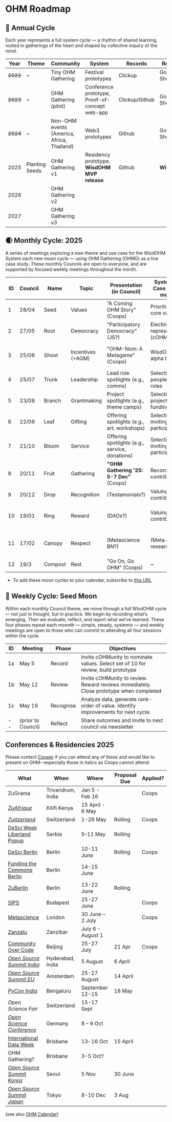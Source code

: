 # OHM Roadmap

## 🌳 Annual Cycle
Each year represents a full system cycle — a rhythm of shared learning, rooted in gatherings of the heart and shaped by collective inquiry of the mind.

| Year | Theme                 | Community            | System                         | Records | Reviews | Branding |
|------|-----------------------|----------------------|--------------------------------|-----|-----|-----|
| ~~2022~~ | ~           | Tiny OHM Gathering           | Festival prototypes                            | Clickup | Google Sheets | Playful |
| ~~2023~~ | ~           | OHM Gathering (pilot)        | Conference prototype, Proof-of-concept web-app | Clickup/Github | Google Sheets | Playful |
| ~~2024~~ | ~           | Non-OHM events (America, Africa, Thailand) | Web3 prototypes                  | Github  | Google Sheets | Playful |
| 2025 | Planting Seeds  | OHM Gathering v1             | Residency prototype, **WisdOHM MVP release** | Github | **WisdOHM** | Rooted in Resonance |
| 2026 |                 | OHM Gathering v2             |                                                    | 
| 2027 |                 | OHM Gathering v3             |                                                    | 


## 🌒 Monthly Cycle: 2025
A series of meetings exploring a new theme and use case for the WisdOHM System each new moon cycle — using OHM Gathering (OHMG) as a live case study. These monthly Councils are open to everyone, and are supported by focused weekly meetings throughout the month.

| ID  | Council | Name | Topic                 | Presentation (in Council)            | System Use Case (during month)               | Outputs | Other |
| --- | ---  | ---     | ---                   | ------------------------------------------------------   | ---                                    | --- | ------------------------------------------------------ |
| 1 | 28/04  | Seed    | Values                | “A Coming OHM Story” (Coops)             | Prioritising core values               | Value Map, Governance documents | 
| 2 | 27/05  | Root    | Democracy             | "Participatory Democracy" (JS?)       | Electing representatives (cOHMittee)   | Charity board, Role descriptions  | AIMOS draft | 
| 3 | 25/06  | Shoot   | Incentives (+AGM)     | "OHM-Nom: A Metagame" (Coops)            | WisdOHM alpha testing                  | **WisdOHM release**, Berlin conferences? | 
| 4 | 25/07  | Trunk   | Leadership            | Lead role spotlights (e.g., comms)       | Selecting people for lead roles       | Project rankings & invites | COC Beijing? | 
| 5 | 23/08  | Branch  | Grantmaking           | Project spotlights (e.g., theme camps)         | Selecting projects for funding  | Offering valuations & invites  | High-valley Dawn? | 
| 6 | 22/09  | Leaf    | Gifting               | Offering spotlights (e.g., art, workshops)     | Selecting & inviting participants  | cOHMunity offerings | Offering valuations & invites  | Int. Data Week Brisbane | 
| 7 | 21/10  | Bloom   | Service               | Offering spotlights (e.g., service, donations) | Selecting & inviting participants | Offering valuations & invites | 
| 8 | 20/11  | Fruit   | Gathering             | **"OHM Gathering '25: 5-7 Dec"** (Coops)       | Recording contributions              | **OHM Gathering '25: 5-7 Dec**  | 
| 9 | 20/12  | Drop    | Recognition           | (Testamonials?)                           | Valuing contributions              | Contribution valuations |
| 10 | 19/01 | Ring    | Reward                | (DAOs?)                                  | Valuing contributions              | Participant payments, reputation scores |
| 11 | 17/02 | Canopy  | Respect               | (Metascience BN?)                        | (Meta-research)                      | OHM Manifesto v1, Re-gathering? |
| 12 | 19/3  | Compost | Rest                  | "Go On, Go OHM" (Coops)                  | ~ | ~ | OG1 video? |

* To add these moon cycles to your calendar, subscribe to [this URL](https://mooncal.ch/mooncal.ics?created=41234647928&lang=en&phases[full]=true&phases[new]=true&phases[quarter]=false&phases[daily]=false&style=withDescription&events[lunareclipse]=true&events[solareclipse]=true&events[moonlanding]=false&before=P6M&after=P2Y&zone=Australia/Brisbane)


## 🔁 Weekly Cycle: Seed Moon
Within each monthly Council theme, we move through a full WisdOHM cycle — not just in thought, but in practice. We begin by recording what’s emerging. Then we evaluate, reflect, and report what we’ve learned. These four phases repeat each moonth — simple, steady, systemic — and weekly meetings are open to those who can commit to attending all four sessions within the cycle.

| ID | Meeting | Phase     | Objectives                            |
| -- |--------|---------------------------------------------------|---|
| 1a | May 5  | Record    | Invite cOHMunity to nominate values. Select set of 10 for review, build prototype |
| 1b | May 12 | Review    | Invite cOHMunity to review. Reward reviews immediately. Close prototype when completed |
| 1c | May 19 | Recognise | Analyze data, generate rank-order of value. Identify improvements for next cycle. |
| -- | (prior to Council) | Reflect | Share outcomes and invite to next council via newsletter  |


## Conferences & Residencies 2025
Please contact [Cooper](mailto:cooper@openheartmind.org) if you can attend any of these and would like to present on OHM--especially those in italics as Coops cannot attend:

| What    | When | Where | Proposal Due | Applied? |
| --- | --- | --- | --- | --- |
| ZuGrama | Trivandrum, India | Jan 5 - Feb 16 |  | Coops |
| *[ZuAfrique](https://zuafrique.onrender.com/)* | Kilifi Kenya | 15 April - 6 May |  |
| *[Zuitzerland](https://zuitzerland.ch/)* | Switzerland | 1-26 May | Rolling | Coops |
| [DeSci Week Liberland Popup](https://liberland.org/news/633-liberland-desci-despace-popup-city-a-month-long-exploration-of-innovation-and-freedom) | Serbia | 5–11 May | Rolling | |
| [DeSci Berlin](https://www.desci.berlin/) | Berlin | 10-11 June | Rolling | Coops |
| [Funding the Commons Berlin](https://www.fundingthecommons.io/) | Berlin |  14-15 June |  
| [ZuBerlin](https://zuberlin.city/) | Berlin | 13-22 June | Rolling |
| [SIPS](https://www.improvingpsych.org/SIPS2025/) | Budapest | 25-27 June  |  | Coops |
| [Metascience](https://metascience.info/) | London | 30 June – 2 July | | Coops |
| [Zanzalu](https://lu.ma/1kzrdu3s) | Zanzibar | July 6 - August 1 | 
| [Community Over Code](https://sessionize.com/communityovercode-asia-2025/) | Beijing | 25-27 July | 21 Apr | Coops |
| *[Open Source Summit India](https://events.linuxfoundation.org/open-source-summit-india/)* | Hyderabad, India | 5 August | 6 April | 
| *[Open Source Summit EU](https://events.linuxfoundation.org/open-source-summit-europe/program/cfp/)* | Amsterdam | 25-27 August | 14 April | 
| *[PyCon India](https://in.pycon.org/2025/cfp/)* | Bengaluru | September 12-15 | 18 May | 
| *Open Science Fair* | Switzerland | 15-17 Sept | 
| *[Open Science Conference](https://www.open-science-conference.eu/)* | Germany | 8 – 9 Oct | 
| [International Data Week](https://idw2025.org/) | Brisbane | 13-16 Oct | 15 April | 
| OHM Gathering? | Brisbane | 3-5 Oct? | 
| *[Open Source Summit Korea](https://events.linuxfoundation.org/open-source-summit-india/)* | Seoul | 5 Nov | 30 June |  
| *[Open Source Summit Japan](https://events.linuxfoundation.org/open-source-summit-japan/)* | Tokyo | 8-10 Dec | 3 Aug |  

(see also [OHM Calendar](https://calendar.google.com/calendar/u/0?cid=b3BlbmhlYXJ0bWluZC5vcmdAZ21haWwuY29t))
